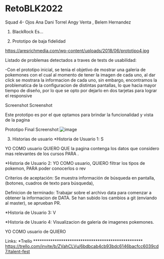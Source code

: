 # RetoBLK2022
 Squad 4- Ojos
Ana 
Dani Torrel 
Angy Venta ,
Belem Hernandez

1. BlackRock
Es...

2. Prototipo de baja fidelidad

https://aresrichmedia.com/wp-content/uploads/2018/06/prototipo4.jpg

Listado de problemas detectados a traves de tests de usabilidad:

-Con el prototipo inicial, se tenia el objetivo de mostrar una galeria de pokemones con el cual al momento de tener la imagen de cada uno, al dar click se mostrara la informacion de cada uno, sin embargo, encontramos la problematica de la configuracion de distintas pantallas, lo que hacia mayor tiempo de diseño, por lo que se opto por dejarlo en dos tarjetas para lograr el responsive

Screenshot Screenshot

Este prototipo es por el que optamos para brindar la funcionalidad y vista de la pagina

Prototipo Final
Screenshot
![image](https://user-images.githubusercontent.com/68892787/150736023-16d337e1-28c6-40fc-8a71-b6bd62e65398.png)

3. Historias de usuario
*Historia de Usuario 1: S

YO COMO usuario QUIERO QUE la pagina contenga los datos que considero mas relevantes de los cursos PARA .



*Historia de Usuario 2: 
YO COMO usuario, QUIERO filtrar los tipos de pokemon, PARA poder conocerlos o rev

Criterios de aceptación: Se muestra información de búsqueda en pantalla, (botones, cuadros de texto para búsqueda),

Definicion de terminado: Trabajar sobre el archivo data para comenzar a obtener la informacion de DATA. Se han subido los cambios a git (enviando al master), se aprueban PR.

*Historia de Usuario 3: V





*Historia de Usuario 4: Visualizacion de galeria de imagenes pokemones.

YO COMO usuario de  QUIERO 



Links:
*Trello ***************************************************
https://trello.com/invite/b/ZVahCLVu/6bdbcab4cb93bdc6146bacfcc6039cd7/talent-fest
